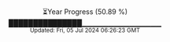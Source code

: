 <p align="center">
⏳Year Progress (50.89 %) <br>
███████████████▁▁▁▁▁▁▁▁▁▁▁▁▁▁▁ <br>
<sub>Updated: Fri, 05 Jul 2024 06:26:23 GMT</sub>
</p>


